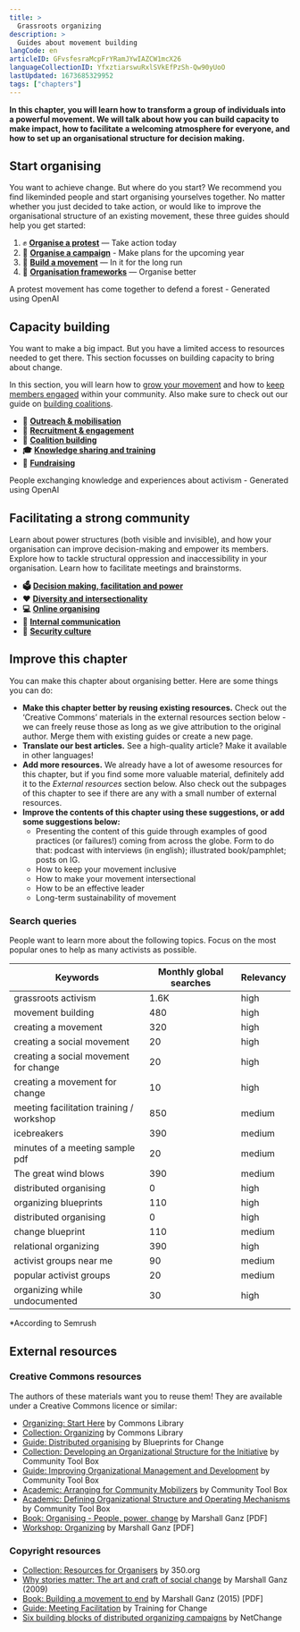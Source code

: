 ```yaml
---
title: >
  Grassroots organizing
description: >
  Guides about movement building
langCode: en
articleID: GFvsfesraMcpFrYRamJYwIAZCW1mcX26
languageCollectionID: YfxztiarswuRxlSVkEfPzSh-Qw90yUoO
lastUpdated: 1673685329952
tags: ["chapters"]
---
```


**In this chapter, you will learn how to transform a group of individuals into a powerful movement. We will talk about how you can build capacity to make impact, how to facilitate a welcoming atmosphere for everyone, and how to set up an organisational structure for decision making.**

## Start organising

You want to achieve change. But where do you start? We recommend you find likeminded people and start organising yourselves together. No matter whether you just decided to take action, or would like to improve the organisational structure of an existing movement, these three guides should help you get started:

1.  ✊ [**Organise a protest**](/organising/protest) — Take action today
2.  📢 [**Organise a campaign**](/organising/campaign) - Make plans for the upcoming year
3.  **🌊** [**Build a movement**](/organising/build-movement) — In it for the long run
4.  **📄** [**Organisation frameworks**](/organising/frameworks) — Organise better

<div><figcaption>A protest movement has come together to defend a forest - Generated using OpenAI</figcaption></div>

## Capacity building

You want to make a big impact. But you have a limited access to resources needed to get there. This section focusses on building capacity to bring about change.

In this section, you will learn how to [grow your movement](/organising/outreach-mobilisation) and how to [keep members engaged](/organising/recruitment-engagement) within your community. Also make sure to check out our guide on [building coalitions](/organising/coalition-building).

- **📢** [**Outreach & mobilisation**](/organising/outreach-mobilisation)
- **💪** [**Recruitment & engagement**](/organising/recruitment-engagement)
- 🙌 [**Coalition building**](/organising/coalition-building)
- **🎓** [**Knowledge sharing and training**](/organising/knowledge-sharing)
- **🤑** [**Fundraising**](/organising/fundraising)

<div><figcaption>People exchanging knowledge and experiences about activism - Generated using OpenAI</figcaption></div>

## Facilitating a strong community

Learn about power structures (both visible and invisible), and how your organisation can improve decision-making and empower its members. Explore how to tackle structural oppression and inaccessibility in your organisation. Learn how to facilitate meetings and brainstorms.

- **🗳** [**Decision making, facilitation and power**](/organising/decisions-and-power)
- **❤️** [**Diversity and intersectionality**](/organising/diversity)
- **💻** [**Online organising**](/organising/online)
- **💬** [**Internal communication**](/organising/internal-communication)
- 🔐 [**Security culture**](/organising/security-culture)

<div></div>

## Improve this chapter

You can make this chapter about organising better. Here are some things you can do:

- **Make this chapter better by reusing existing resources.** Check out the ‘Creative Commons’ materials in the external resources section below - we can freely reuse those as long as we give attribution to the original author. Merge them with existing guides or create a new page.
- **Translate our best articles.** See a high-quality article? Make it available in other languages!
- **Add more resources.** We already have a lot of awesome resources for this chapter, but if you find some more valuable material, definitely add it to the _External resources_ section below. Also check out the subpages of this chapter to see if there are any with a small number of external resources.
- **Improve the contents of this chapter using these suggestions, or add some suggestions below:**
  - Presenting the content of this guide through examples of good practices (or failures!) coming from across the globe. Form to do that: podcast with interviews (in english); illustrated book/pamphlet; posts on IG.
  - How to keep your movement inclusive
  - How to make your movement intersectional
  - How to be an effective leader
  - Long-term sustainability of movement

### Search queries

People want to learn more about the following topics. Focus on the most popular ones to help as many activists as possible.

<div><table><thead><tr><th>Keywords</th><th>Monthly global searches</th><th>Relevancy</th></tr></thead><tbody><tr><td>grassroots activism</td><td>1.6K</td><td>high</td></tr><tr><td>movement building</td><td>480</td><td>high</td></tr><tr><td>creating a movement</td><td>320</td><td>high</td></tr><tr><td>creating a social movement</td><td>20</td><td>high</td></tr><tr><td>creating a social movement for change</td><td>20</td><td>high</td></tr><tr><td>creating a movement for change</td><td>10</td><td>high</td></tr><tr><td>meeting facilitation training / workshop</td><td>850</td><td>medium</td></tr><tr><td>icebreakers</td><td>390</td><td>medium</td></tr><tr><td>minutes of a meeting sample pdf</td><td>20</td><td>medium</td></tr><tr><td>The great wind blows</td><td>390</td><td>medium</td></tr><tr><td>distributed organising</td><td>0</td><td>high</td></tr><tr><td>organizing blueprints</td><td>110</td><td>high</td></tr><tr><td>distributed organising</td><td>0</td><td>high</td></tr><tr><td>change blueprint</td><td>110</td><td>medium</td></tr><tr><td>relational organizing</td><td>390</td><td>high</td></tr><tr><td>activist groups near me</td><td>90</td><td>medium</td></tr><tr><td>popular activist groups</td><td>20</td><td>medium</td></tr><tr><td>organizing while undocumented</td><td>30</td><td>high</td></tr></tbody></table></div>

\*According to Semrush

## External resources

### Creative Commons resources

The authors of these materials want you to reuse them! They are available under a Creative Commons licence or similar:

- [Organizing: Start Here](https://commonslibrary.org/organising-start-here/) by Commons Library
- [Collection: Organizing](https://commonslibrary.org/topic/organising/) by Commons Library
- [Guide: Distributed organising](https://blueprintsfc.org/guide/distributed-organizing/) by Blueprints for Change
- [Collection: Developing an Organizational Structure for the Initiative](https://ctb.ku.edu/en/table-of-contents/structure/organizational-structure) by Community Tool Box
- [Guide: Improving Organizational Management and Development](https://ctb.ku.edu/en/improve-organizational-management-and-development) by Community Tool Box
- [Academic: Arranging for Community Mobilizers](https://ctb.ku.edu/en/best-change-processes/arranging-for-community-mobilizers/overview) by Community Tool Box
- [Academic: Defining Organizational Structure and Operating Mechanisms](https://ctb.ku.edu/en/best-change-processes/defining-organizational-structure/overview) by Community Tool Box
- [Book: Organising - People, power, change](https://actionnetwork.org/user_files/user_files/000/041/455/original/organizing_people_power_changeadaptedfromMarshallGanz.pdf) by Marshall Ganz \[PDF\]
- [Workshop: Organizing](https://projects.iq.harvard.edu/files/ganzorganizing/files/seed_organizing_manual_final_2015_ok_coaching_appendix.pdf) by Marshall Ganz \[PDF\]

### Copyright resources

- [Collection: Resources for Organisers](https://trainings.350.org/for/organisers/) by 350.org
- [Why stories matter: The art and craft of social change](https://commonslibrary.org/why-stories-matter-the-art-and-craft-of-social-change/) by Marshall Ganz (2009)
- [Book: Building a movement to end](https://sustainableequityorgresources.files.wordpress.com/2017/01/building-a-movement-to-end-the-new-jim-crow.pdf) by Marshall Ganz (2015) \[PDF\]
- [Guide: Meeting Facilitation](https://www.trainingforchange.org/training_tools/meeting-facilitation-the-no-magic-method/) by Training for Change
- [Six building blocks of distributed organizing campaigns](http://netchange.co/distributed-organizing) by NetChange
